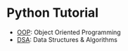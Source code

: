 Python Tutorial
===
- [OOP](/src/oop/README.md): Object Oriented Programming
- [DSA](/src/dsa/README.md): Data Structures & Algorithms
